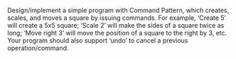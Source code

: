 Design/implement a simple program with Command Pattern, which creates, scales, and moves a square by issuing commands. 
For example, ‘Create 5’ will create a 5x5 square; ‘Scale 2’ will make the sides of a square twice as long; ‘Move right 3’ 
will move the position of a square to the right by 3, etc. Your program should also support ‘undo’ to cancel a previous operation/command.
